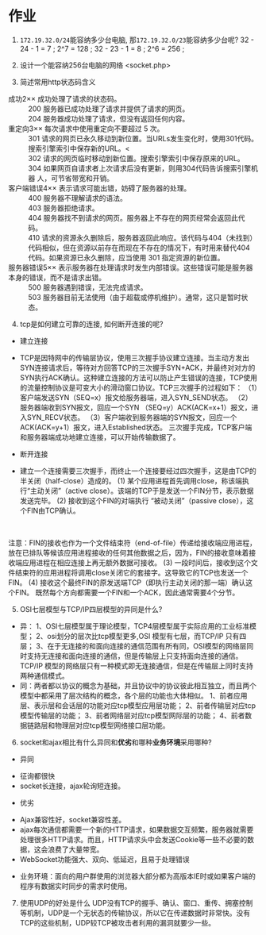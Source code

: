 # 作业
1. `172.19.32.0/24`能容纳多少台电脑, 那`172.19.32.0/23`能容纳多少台呢?
	32 - 24 - 1 = 7 ; 2^7 = 128 ;
	32 - 23 - 1 = 8 ; 2^6 = 256 ;

2. 设计一个能容纳256台电脑的网络
	<socket.php>

3. 简述常用http状态码含义

<dl>

<dt>成功2×× 成功处理了请求的状态码。</dt>

<dd>200 服务器已成功处理了请求并提供了请求的网页。</dd>

<dd>204 服务器成功处理了请求，但没有返回任何内容。</dd>

<dt>重定向3×× 每次请求中使用重定向不要超过 5 次。</dt>

<dd>301 请求的网页已永久移动到新位置。当URLs发生变化时，使用301代码。 搜索引擎索引中保存新的URL。<</dd>

<dd>302 请求的网页临时移动到新位置。搜索引擎索引中保存原来的URL。</dd>

<dd>304 如果网页自请求者上次请求后没有更新，则用304代码告诉搜索引擎机器 人，可节省带宽和开销。</dd>

<dt>客户端错误4×× 表示请求可能出错，妨碍了服务器的处理。</dt>

<dd>400 服务器不理解请求的语法。</dd>

<dd>403 服务器拒绝请求。</dd>

<dd>404 服务器找不到请求的网页。服务器上不存在的网页经常会返回此代码。</dd>

<dd>410 请求的资源永久删除后，服务器返回此响应。该代码与404（未找到）代码相似，但在资源以前存在而现在不存在的情况下，有时用来替代404 代码。如果资源已永久删除，应当使用 301 指定资源的新位置。</dd>

<dt>服务器错误5×× 表示服务器在处理请求时发生内部错误。这些错误可能是服务器本身的错误，而不是请求出错。</dt>

<dd>500 服务器遇到错误，无法完成请求。</dd>

<dd>503 服务器目前无法使用（由于超载或停机维护）。通常，这只是暂时状态。</dd>

</dl>

4. tcp是如何建立可靠的连接, 如何断开连接的呢?

- 建立连接
+ TCP是因特网中的传输层协议，使用三次握手协议建立连接。当主动方发出SYN连接请求后，等待对方回答TCP的三次握手SYN+ACK，并最终对对方的SYN执行ACK确认。这种建立连接的方法可以防止产生错误的连接，TCP使用的流量控制协议是可变大小的滑动窗口协议。TCP三次握手的过程如下：
    （1）客户端发送SYN（SEQ=x）报文给服务器端，进入SYN_SEND状态。
    （2）服务器端收到SYN报文，回应一个SYN （SEQ=y）ACK(ACK=x+1）报文，进入SYN_RECV状态。
    （3）客户端收到服务器端的SYN报文，回应一个ACK(ACK=y+1）报文，进入Established状态。
三次握手完成，TCP客户端和服务器端成功地建立连接，可以开始传输数据了。

- 断开连接
+ 建立一个连接需要三次握手，而终止一个连接要经过四次握手，这是由TCP的半关闭（half-close）造成的。
(1) 某个应用进程首先调用close，称该端执行“主动关闭”（active close）。该端的TCP于是发送一个FIN分节，表示数据发送完毕。
(2) 接收到这个FIN的对端执行 “被动关闭”（passive close），这个FIN由TCP确认。

</br>

注意：FIN的接收也作为一个文件结束符（end-of-file）传递给接收端应用进程，放在已排队等候该应用进程接收的任何其他数据之后，因为，FIN的接收意味着接收端应用进程在相应连接上再无额外数据可接收。
(3) 一段时间后，接收到这个文件结束符的应用进程将调用close关闭它的套接字。这导致它的TCP也发送一个FIN。
(4) 接收这个最终FIN的原发送端TCP（即执行主动关闭的那一端）确认这个FIN。
既然每个方向都需要一个FIN和一个ACK，因此通常需要4个分节。

5. OSI七层模型与TCP/IP四层模型的异同是什么?

- 异：
	1、OSI七层模型属于理论模型，TCP4层模型属于实际应用的工业标准模型；
	2、osi划分的层次比tcp模型更多,OSI 模型有七层，而TCP/IP 只有四层；
	3、在于无连接的和面向连接的通信范围有所有同，OSI模型的网络层同时支持无连接和面向连接的通信，但是传输层上只支持面向连接的通信。TCP/IP 模型的网络层只有一种模式即无连接通信，但是在传输层上同时支持两种通信模式。
- 同：两者都以协议的概念为基础，并且协议中的协议彼此相互独立，而且两个模型中都采用了层次结构的概念，各个层的功能也大体相似。
	1、前者应用层、表示层和会话层的功能对应tcp模型应用层功能；
	2、前者传输层对应tcp模型传输层的功能；
	3、前者网络层对应tcp模型网际层的功能；
	4、前者数据链路层和物理层对应tcp模型网络接口层功能。

6. socket和ajax相比有什么异同和**优劣**和哪种**业务环境**采用哪种?

- 异同
+ 征询都很快
+ socket长连接，ajax轮询短连接。
- 优劣
+ Ajax兼容性好，socket兼容性差。 
+ ajax每次通信都需要一个新的HTTP请求，如果数据交互频繁，服务器就需要处理很多HTTP请求。而且，HTTP请求头中会发送Cookie等一些不必要的数据，这会浪费了大量带宽。
+ WebSocket功能强大、双向、低延迟，且易于处理错误
- 业务环境：面向的用户群使用的浏览器大部分都为高版本IE时或如果客户端的程序有数据实时同步的需求时使用。

7. 使用UDP的好处是什么
UDP没有TCP的握手、确认、窗口、重传、拥塞控制等机制，UDP是一个无状态的传输协议，所以它在传递数据时非常快。没有TCP的这些机制，UDP较TCP被攻击者利用的漏洞就要少一些。